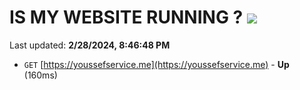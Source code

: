 # IS MY WEBSITE RUNNING ? [![](https://img.shields.io/static/v1?label=Sponsor&message=%E2%9D%A4&logo=GitHub&color=%23fe8e86)](https://github.com/sponsors/<username>)

Last updated: **2/28/2024, 8:46:48 PM**

- `GET` [https://youssefservice.me](https://youssefservice.me) - **Up** (160ms)
